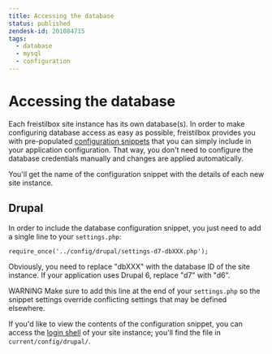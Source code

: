 ```yaml
---
title: Accessing the database
status: published
zendesk-id: 201084715
tags:
  - database
  - mysql
  - configuration
---
```


# Accessing the database

Each freistilbox site instance has its own database(s). In order to make
configuring database access as easy as possible, freistilbox provides you with
pre-populated [configuration snippets][2] that you can simply include in your
application configuration. That way, you don't need to configure the database
credentials manually and changes are applied automatically.

You'll get the name of the configuration snippet with the details of each new
site instance.

## Drupal

In order to include the database configuration snippet, you just need to add a
single line to your `settings.php`:

    require_once('../config/drupal/settings-d7-dbXXX.php');

Obviously, you need to replace "dbXXX" with the database ID of the site
instance. If your application uses Drupal 6, replace "d7" with "d6".

<span class="label warning">WARNING</span> Make sure to add this line at the end
of your `settings.php` so the snippet settings override conflicting settings
that may be defined elsewhere.

If you'd like to view the contents of the configuration snippet, you can access
the [login shell][1] of your site instance; you'll find the file in
`current/config/drupal/`.

[1]: /getting_started/40-shell.html
[2]: /important_details/includes.html
